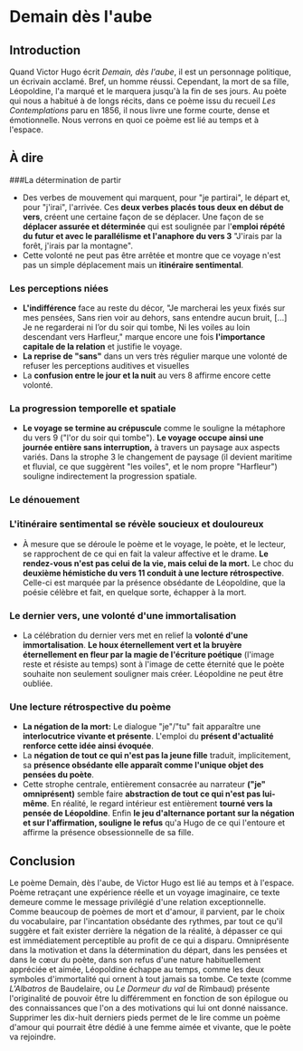 # Demain dès l'aube

## Introduction

Quand Victor Hugo écrit *Demain, dès l'aube*, il est un personnage politique, un écrivain acclamé. Bref, un homme réussi. Cependant, la mort de sa fille, Léopoldine, l'a marqué et le marquera jusqu'à la fin de ses jours. Au poète qui nous a habitué à de longs récits, dans ce poème issu du recueil *Les Contemplations* paru en 1856, il nous livre une forme courte, dense et émotionnelle. Nous verrons en quoi ce poème est lié au temps et à l'espace.

## À dire

###La détermination de partir

* Des verbes de mouvement qui marquent, pour "je partirai", le départ et, pour "j'irai", l'arrivée. Ces **deux verbes placés tous deux en début de vers**, créent une certaine façon de se déplacer. Une façon de se **déplacer assurée et déterminée** qui est soulignée par l'**emploi répété du futur et avec le parallélisme et l'anaphore du vers 3** "J'irais par la forêt, j'irais par la montagne".
* Cette volonté ne peut pas être arrêtée et montre que ce voyage n'est pas un simple déplacement mais un **itinéraire sentimental**.

### Les perceptions niées

* **L'indifférence** face au reste du décor, "Je marcherai les yeux fixés sur mes pensées, Sans rien voir au dehors, sans entendre aucun bruit, [...] Je ne regarderai ni l’or du soir qui tombe, Ni les voiles au loin descendant vers Harfleur," marque encore une fois **l'importance capitale de la relation** et justifie le voyage.
* **La reprise de "sans"** dans un vers très régulier marque une volonté de refuser les perceptions auditives et visuelles 
* La **confusion entre le jour et la nuit** au vers 8 affirme encore cette volonté. 

### La progression temporelle et spatiale

* **Le voyage se termine au crépuscule** comme le souligne la métaphore du vers 9 ("l'or du soir qui tombe"). **Le voyage occupe ainsi une journée entière sans interruption,** à travers un paysage aux aspects variés. Dans la strophe 3 le changement de paysage (il devient maritime et fluvial, ce que suggèrent "les voiles", et le nom propre "Harfleur") souligne indirectement la progression spatiale.

### Le dénouement

### L'itinéraire sentimental se révèle soucieux et douloureux

* À mesure que se déroule le poème et le voyage, le poète, et le lecteur, se rapprochent de ce qui en fait la valeur affective et le drame. **Le rendez-vous n'est pas celui de la vie, mais celui de la mort.** Le choc du **deuxième hémistiche du vers 11 conduit à une lecture rétrospective**. Celle-ci est marquée par la présence obsédante de Léopoldine, que la poésie célèbre et fait, en quelque sorte, échapper à la mort.

### Le dernier vers, une volonté d'une immortalisation

* La célébration du dernier vers met en relief la **volonté d'une immortalisation**. **Le houx éternellement vert et la bruyère éternellement en fleur par la magie de l'écriture poétique** (l'image reste et résiste au temps) sont à l'image de cette éternité que le poète souhaite non seulement souligner mais créer. Léopoldine ne peut être oubliée.

### Une lecture rétrospective du poème

* **La négation de la mort:** Le dialogue "je"/"tu" fait apparaître une **interlocutrice vivante et présente**. L'emploi du **présent d'actualité renforce cette idée ainsi évoquée**.
* La **négation de tout ce qui n'est pas la jeune fille** traduit, implicitement, sa **présence obsédante elle apparaît comme l'unique objet des pensées du poète**. 
* Cette strophe centrale, entièrement consacrée au narrateur **("je" omniprésent)** semble faire **abstraction de tout ce qui n'est pas lui-même**. En réalité, le regard intérieur est entièrement **tourné vers la pensée de Léopoldine**. Enfin **le jeu d'alternance portant sur la négation et sur l'affirmation, souligne le refus** qu'a Hugo de ce qui l'entoure et affirme la présence obsessionnelle de sa fille.

## Conclusion

Le poème Demain, dès l'aube, de Victor Hugo est lié au temps et à l'espace. Poème retraçant une expérience réelle et un voyage imaginaire, ce texte demeure comme le message privilégié d'une relation exceptionnelle. Comme beaucoup de poèmes de mort et d'amour, il parvient, par le choix du vocabulaire, par l'incantation obsédante des rythmes, par tout ce qu'il suggère et fait exister derrière la négation de la réalité, à dépasser ce qui est immédiatement perceptible au profit de ce qui a disparu. Omniprésente dans la motivation et dans la détermination du départ, dans les pensées et dans le cœur du poète, dans son refus d'une nature habituellement appréciée et aimée, Léopoldine échappe au temps, comme les deux symboles d'immortalité qui ornent à tout jamais sa tombe.
     Ce texte (comme *L'Albatros* de Baudelaire, ou *Le Dormeur du val* de Rimbaud) présente l'originalité de pouvoir être lu différemment en fonction de son épilogue ou des connaissances que l'on a des motivations qui lui ont donné naissance. Supprimer les dix-huit derniers pieds permet de le lire comme un poème d'amour qui pourrait être dédié à une femme aimée et vivante, que le poète va rejoindre.